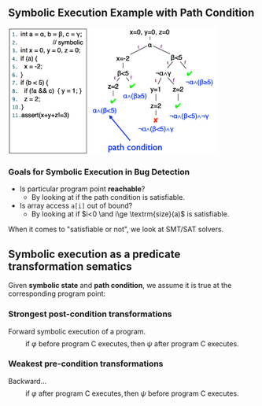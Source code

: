 ## Symbolic Execution Example with Path Condition

<img src="image-20210412152820353.png" alt="image-20210412152820353" style="zoom:67%;" />

### Goals for Symbolic Execution in Bug Detection

* Is particular program point **reachable**?
  * By looking at if the path condition is satisfiable.
* Is array access `a[i]` out of bound?
  * By looking at if $i<0 \and i\ge \textrm{size}(a)$ is satisfiable.

When it comes to "satisfiable or not", we look at SMT/SAT solvers.

## Symbolic execution as a predicate transformation sematics

Given **symbolic state** and **path condition**, we assume it is true at the corresponding program point:

### Strongest post-condition transformations

Forward symbolic execution of a program.
$$
\text{if }\varphi \text{ before program C executes}, \text{then }\psi \text{ after program C executes.}
$$

### Weakest pre-condition transformations

Backward...
$$
\text{if }\varphi \text{ after program C executes}, \text{then }\psi \text{ before program C executes.}
$$
